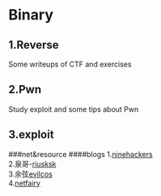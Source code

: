 # Binary
## 1.Reverse
Some writeups of CTF and exercises
## 2.Pwn
Study exploit and some tips about Pwn
## 3.exploit
###net&resource
####blogs
1.[ninehackers](http://www.ninehackers.com/)<br>
2.泉哥-[riusksk](http://riusksk.me/)<br>
3.余弦[evilcos](http://evilcos.me/)<br>
4.[netfairy](http://www.netfairy.net/)<br>

